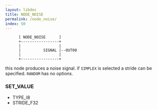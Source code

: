 ```yaml
---
layout: libdoc
title: NODE_NOISE
permalink: /node_noise/
index: 50
---
```


          [ NODE_NOISE      ]       
          +-----------------+       
          |                 |       
          |          SIGNAL |--OUT00
          |                 |       
          +-----------------+       

this node produces a noise signal. if `SIMPLEX` is selected a stride can be specified. `RANDOM` has no options.

### SET_VALUE

- TYPE_I8
- STRIDE_F32


